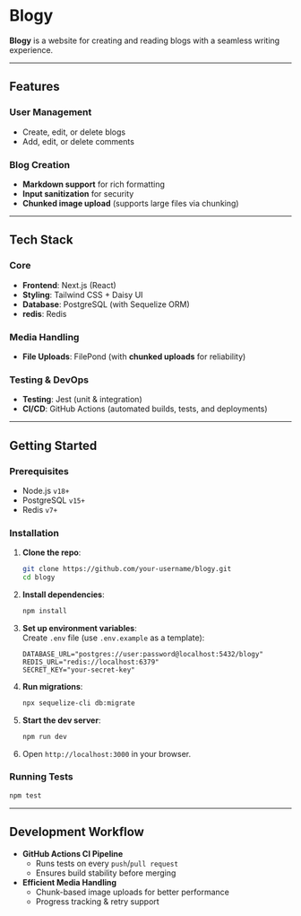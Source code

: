 # Blogy

**Blogy** is a website for creating and reading blogs with a seamless writing experience.

---

## Features

### User Management

- Create, edit, or delete blogs
- Add, edit, or delete comments

### Blog Creation

- **Markdown support** for rich formatting
- **Input sanitization** for security
- **Chunked image upload** (supports large files via chunking)

---

## Tech Stack

### Core

- **Frontend**: Next.js (React)
- **Styling**: Tailwind CSS + Daisy UI
- **Database**: PostgreSQL (with Sequelize ORM)
- **redis**: Redis

### Media Handling

- **File Uploads**: FilePond (with **chunked uploads** for reliability)

### Testing & DevOps

- **Testing**: Jest (unit & integration)
- **CI/CD**: GitHub Actions (automated builds, tests, and deployments)

---

## Getting Started

### Prerequisites

- Node.js `v18+`
- PostgreSQL `v15+`
- Redis `v7+`

### Installation

1. **Clone the repo**:
   ```bash
   git clone https://github.com/your-username/blogy.git
   cd blogy
   ```
2. **Install dependencies**:
   ```bash
   npm install
   ```
3. **Set up environment variables**:  
   Create `.env` file (use `.env.example` as a template):
   ```env
   DATABASE_URL="postgres://user:password@localhost:5432/blogy"
   REDIS_URL="redis://localhost:6379"
   SECRET_KEY="your-secret-key"
   ```
4. **Run migrations**:
   ```bash
   npx sequelize-cli db:migrate
   ```
5. **Start the dev server**:
   ```bash
   npm run dev
   ```
6. Open `http://localhost:3000` in your browser.

### Running Tests

```bash
npm test
```

---

## Development Workflow

- **GitHub Actions CI Pipeline**
  - Runs tests on every `push`/`pull request`
  - Ensures build stability before merging
- **Efficient Media Handling**
  - Chunk-based image uploads for better performance
  - Progress tracking & retry support
